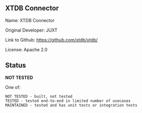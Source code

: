 ## XTDB Connector

Name: XTDB Connector

Original Developer: JUXT

Link to Github: https://github.com/xtdb/xtdb/

License: Apache 2.0

## Status

**NOT TESTED**

One of:
```text
NOT TESTED - built, not tested
TESTED - tested end-to-end in limited number of usecases
MAINTAINED - tested and has unit tests or integration tests
```
